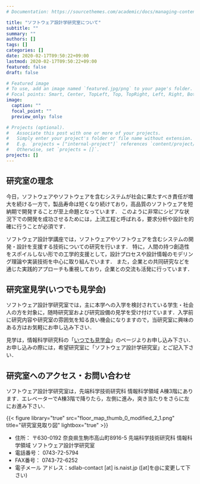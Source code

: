 ```yaml
---
# Documentation: https://sourcethemes.com/academic/docs/managing-content/

title: "ソフトウェア設計学研究室について"
subtitle: ""
summary: ""
authors: []
tags: []
categories: []
date: 2020-02-17T09:50:22+09:00
lastmod: 2020-02-17T09:50:22+09:00
featured: false
draft: false

# Featured image
# To use, add an image named `featured.jpg/png` to your page's folder.
# Focal points: Smart, Center, TopLeft, Top, TopRight, Left, Right, BottomLeft, Bottom, BottomRight.
image:
  caption: ""
  focal_point: ""
  preview_only: false

# Projects (optional).
#   Associate this post with one or more of your projects.
#   Simply enter your project's folder or file name without extension.
#   E.g. `projects = ["internal-project"]` references `content/project/deep-learning/index.md`.
#   Otherwise, set `projects = []`.
projects: []
---
```


## 研究室の理念
今日，ソフトウェアやソフトウェアを含むシステムが社会に果たすべき責任が増大を続ける一方で，製品寿命は短くなり続けており，高品質のソフトウェアを短納期で開発することが至上命題となっています． このように非常にシビアな状況下での開発を成功させるためには，上流工程と呼ばれる，要求分析や設計を的確に行うことが必須です．

ソフトウェア設計学講座では，ソフトウェアやソフトウェアを含むシステムの開発・設計を支援する技術についての研究を行います． 特に，人間の持つ創造性をスポイルしない形での工学的支援として，設計プロセスや設計情報のモデリング理論や実装技術を中心に取り組んでいます． また，企業との共同研究などを通じた実践的アプローチも重視しており，企業との交流も活発に行っています．

## 研究室見学(いつでも見学会)
ソフトウェア設計学研究室では，主に本学への入学を検討されている学生・社会人の方を対象に，随時研究室および研究設備の見学を受け付けています．入学前に研究内容や研究室の雰囲気を知る良い機会になりますので，当研究室に興味のある方はお気軽にお申し込み下さい．

見学は，情報科学研究科の「[いつでも見学会](http://isw3.naist.jp/Contents/Admission/CampusTour-ja.html)」のページよりお申し込み下さい．お申し込みの際には，希望研究室に「ソフトウェア設計学研究室」とご記入下さい．

## 研究室へのアクセス・お問い合わせ
ソフトウェア設計学研究室は，先端科学技術研究科 情報科学領域 A棟3階にあります．エレベーターでA棟3階で降りたら，左側に進み，突き当たりをさらに左にお進み下さい．

{{< figure library="true" src="floor_map_thumb_0_modified_2_1.png" title="研究室見取り図" lightbox="true" >}}

- 住所： 〒630-0192 奈良県生駒市高山町8916-5 先端科学技術研究科 情報科学領域 ソフトウェア設計学研究室
- 電話番号： 0743-72-5794
- FAX番号： 0743-72-6252
- 電子メール アドレス：sdlab-contact [at] is.naist.jp ([at]を@に変更して下さい)
